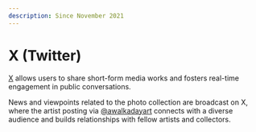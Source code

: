 ```yaml
---
description: Since November 2021
---
```


# X (Twitter)

[X](https://x.com/) allows users to share short-form media works and fosters real-time engagement in public conversations.&#x20;

News and viewpoints related to the photo collection are broadcast on X, where the artist posting via [@awalkadayart](https://twitter.com/awalkadayart) connects with a diverse audience and builds relationships with fellow artists and collectors.
